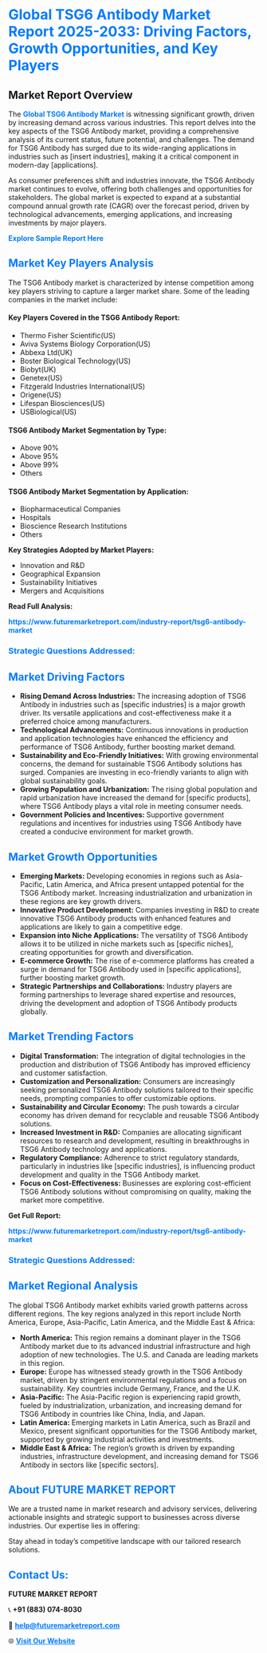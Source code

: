 <h1 style="color: #007BFF;">Global TSG6 Antibody Market Report 2025-2033: Driving Factors, Growth Opportunities, and Key Players</h1>

<section id="overview">
<h2>Market Report Overview</h2>
<p>The <a href="https://www.futuremarketreport.com/industry-report/tsg6-antibody-market" style="color: #007BFF; text-decoration: none;"><strong>Global TSG6 Antibody Market</strong></a> is witnessing significant growth, driven by increasing demand across various industries. This report delves into the key aspects of the TSG6 Antibody market, providing a comprehensive analysis of its current status, future potential, and challenges. The demand for TSG6 Antibody has surged due to its wide-ranging applications in industries such as [insert industries], making it a critical component in modern-day [applications].</p>
<p>As consumer preferences shift and industries innovate, the TSG6 Antibody market continues to evolve, offering both challenges and opportunities for stakeholders. The global market is expected to expand at a substantial compound annual growth rate (CAGR) over the forecast period, driven by technological advancements, emerging applications, and increasing investments by major players.</p>
</section>

<section id="overview">
<p><a href="https://www.futuremarketreport.com/request-sample/reportId=104490" style="color: #007BFF; text-decoration: none;"><strong>Explore Sample Report Here</strong></a></p>
</section>

<section id="key-players">
<h2 style="color: #007BFF;">Market Key Players Analysis</h2>
<p>The TSG6 Antibody market is characterized by intense competition among key players striving to capture a larger market share. Some of the leading companies in the market include:</p>
<h4>Key Players Covered in the TSG6 Antibody Report:</h4>
<ul><li>Thermo Fisher Scientific(US)</li><li>Aviva Systems Biology Corporation(US)</li><li>Abbexa Ltd(UK)</li><li>Boster Biological Technology(US)</li><li>Biobyt(UK)</li><li>Genetex(US)</li><li>Fitzgerald Industries International(US)</li><li>Origene(US)</li><li>Lifespan Biosciences(US)</li><li>USBiological(US)</li></ul>
<h4>TSG6 Antibody Market Segmentation by Type:</h4>
<ul><li>Above 90%</li><li>Above 95%</li><li>Above 99%</li><li>Others</li></ul>

<h4>TSG6 Antibody Market Segmentation by Application:</h4>
<ul><li>Biopharmaceutical Companies</li><li>Hospitals</li><li>Bioscience Research Institutions</li><li>Others</li></ul>
<p><strong>Key Strategies Adopted by Market Players:</strong></p>
<ul>
<li>Innovation and R&D</li>
<li>Geographical Expansion</li>
<li>Sustainability Initiatives</li>
<li>Mergers and Acquisitions</li>
</ul>
</section>

<section>
<p><strong>Read Full Analysis: </strong></p><a href="https://www.futuremarketreport.com/industry-report/tsg6-antibody-market" style="color: #007BFF; text-decoration: none;"><strong>https://www.futuremarketreport.com/industry-report/tsg6-antibody-market</strong></a>
<h3 style="color: #007BFF;">Strategic Questions Addressed:</h3>
</section>

<section id="driving-factors">
<h2 style="color: #007BFF;">Market Driving Factors</h2>
<ul>
<li><strong>Rising Demand Across Industries:</strong> The increasing adoption of TSG6 Antibody in industries such as [specific industries] is a major growth driver. Its versatile applications and cost-effectiveness make it a preferred choice among manufacturers.</li>
<li><strong>Technological Advancements:</strong> Continuous innovations in production and application technologies have enhanced the efficiency and performance of TSG6 Antibody, further boosting market demand.</li>
<li><strong>Sustainability and Eco-Friendly Initiatives:</strong> With growing environmental concerns, the demand for sustainable TSG6 Antibody solutions has surged. Companies are investing in eco-friendly variants to align with global sustainability goals.</li>
<li><strong>Growing Population and Urbanization:</strong> The rising global population and rapid urbanization have increased the demand for [specific products], where TSG6 Antibody plays a vital role in meeting consumer needs.</li>
<li><strong>Government Policies and Incentives:</strong> Supportive government regulations and incentives for industries using TSG6 Antibody have created a conducive environment for market growth.</li>
</ul>
</section>

<section id="growth-opportunities">
<h2 style="color: #007BFF;">Market Growth Opportunities</h2>
<ul>
<li><strong>Emerging Markets:</strong> Developing economies in regions such as Asia-Pacific, Latin America, and Africa present untapped potential for the TSG6 Antibody market. Increasing industrialization and urbanization in these regions are key growth drivers.</li>
<li><strong>Innovative Product Development:</strong> Companies investing in R&D to create innovative TSG6 Antibody products with enhanced features and applications are likely to gain a competitive edge.</li>
<li><strong>Expansion into Niche Applications:</strong> The versatility of TSG6 Antibody allows it to be utilized in niche markets such as [specific niches], creating opportunities for growth and diversification.</li>
<li><strong>E-commerce Growth:</strong> The rise of e-commerce platforms has created a surge in demand for TSG6 Antibody used in [specific applications], further boosting market growth.</li>
<li><strong>Strategic Partnerships and Collaborations:</strong> Industry players are forming partnerships to leverage shared expertise and resources, driving the development and adoption of TSG6 Antibody products globally.</li>
</ul>
</section>

<section id="trending-factors">
<h2 style="color: #007BFF;">Market Trending Factors</h2>
<ul>
<li><strong>Digital Transformation:</strong> The integration of digital technologies in the production and distribution of TSG6 Antibody has improved efficiency and customer satisfaction.</li>
<li><strong>Customization and Personalization:</strong> Consumers are increasingly seeking personalized TSG6 Antibody solutions tailored to their specific needs, prompting companies to offer customizable options.</li>
<li><strong>Sustainability and Circular Economy:</strong> The push towards a circular economy has driven demand for recyclable and reusable TSG6 Antibody solutions.</li>
<li><strong>Increased Investment in R&D:</strong> Companies are allocating significant resources to research and development, resulting in breakthroughs in TSG6 Antibody technology and applications.</li>
<li><strong>Regulatory Compliance:</strong> Adherence to strict regulatory standards, particularly in industries like [specific industries], is influencing product development and quality in the TSG6 Antibody market.</li>
<li><strong>Focus on Cost-Effectiveness:</strong> Businesses are exploring cost-efficient TSG6 Antibody solutions without compromising on quality, making the market more competitive.</li>
</ul>
</section>

<section>
<p><strong>Get Full Report: </strong></p><a href="https://www.futuremarketreport.com/industry-report/tsg6-antibody-market" style="color: #007BFF; text-decoration: none;"><strong>https://www.futuremarketreport.com/industry-report/tsg6-antibody-market</strong></a>
<h3 style="color: #007BFF;">Strategic Questions Addressed:</h3>
</section>


<section id="regional-analysis">
<h2 style="color: #007BFF;">Market Regional Analysis</h2>
<p>The global TSG6 Antibody market exhibits varied growth patterns across different regions. The key regions analyzed in this report include North America, Europe, Asia-Pacific, Latin America, and the Middle East & Africa:</p>
<ul>
<li><strong>North America:</strong> This region remains a dominant player in the TSG6 Antibody market due to its advanced industrial infrastructure and high adoption of new technologies. The U.S. and Canada are leading markets in this region.</li>
<li><strong>Europe:</strong> Europe has witnessed steady growth in the TSG6 Antibody market, driven by stringent environmental regulations and a focus on sustainability. Key countries include Germany, France, and the U.K.</li>
<li><strong>Asia-Pacific:</strong> The Asia-Pacific region is experiencing rapid growth, fueled by industrialization, urbanization, and increasing demand for TSG6 Antibody in countries like China, India, and Japan.</li>
<li><strong>Latin America:</strong> Emerging markets in Latin America, such as Brazil and Mexico, present significant opportunities for the TSG6 Antibody market, supported by growing industrial activities and investments.</li>
<li><strong>Middle East & Africa:</strong> The region’s growth is driven by expanding industries, infrastructure development, and increasing demand for TSG6 Antibody in sectors like [specific sectors].</li>
</ul>
</section>

<footer>
<h2 style="color: #007BFF;">About FUTURE MARKET REPORT</h2>
<p>We are a trusted name in market research and advisory services, delivering actionable insights and strategic support to businesses across diverse industries. Our expertise lies in offering:</p>

<p>Stay ahead in today’s competitive landscape with our tailored research solutions.</p>

<h2 style="color: #007BFF;">Contact Us:</h2>
<p><strong>FUTURE MARKET REPORT</strong></p>
<p>📞 <strong>+91 (883) 074-8030</strong></p>
<p>📧 <strong><a href="mailto:help@futuremarketreport.com" style="color: #007BFF;">help@futuremarketreport.com</a></strong></p>
<p>🌐 <strong><a href="https://www.futuremarketreport.com/" style="color: #007BFF;">Visit Our Website</a></strong></p>
</footer>